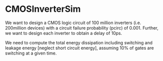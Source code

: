 # CMOSInverterSim
We want to design a CMOS logic circuit of 100 million inverters (i.e. 200million devices) with a circuit failure probability (pcirc) of 0.001. Further, we want to design each inverter to obtain a delay of 10ps. 

We need to compute the total energy dissipation including switching and leakage energy [neglect
short circuit energy], assuming 10% of gates are switching at a given time. 
